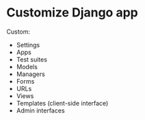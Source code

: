 # Customize Django app

Custom:

- Settings
- Apps
- Test suites
- Models
- Managers
- Forms
- URLs
- Views
- Templates (client-side interface)
- Admin interfaces